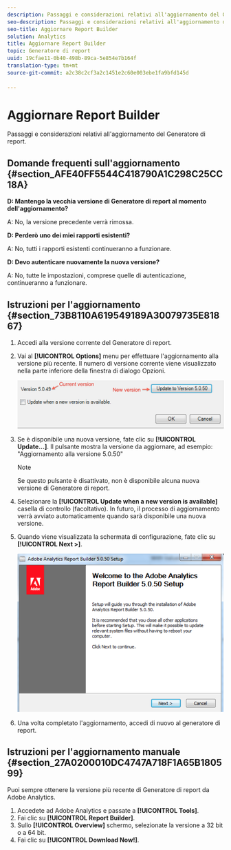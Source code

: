 ```yaml
---
description: Passaggi e considerazioni relativi all'aggiornamento del Generatore di report.
seo-description: Passaggi e considerazioni relativi all'aggiornamento del Generatore di report.
seo-title: Aggiornare Report Builder
solution: Analytics
title: Aggiornare Report Builder
topic: Generatore di report
uuid: 19cfae11-0b40-498b-89ca-5e854e7b164f
translation-type: tm+mt
source-git-commit: a2c38c2cf3a2c1451e2c60e003ebe1fa9bfd145d

---
```



# Aggiornare Report Builder

Passaggi e considerazioni relativi all'aggiornamento del Generatore di report.

## Domande frequenti sull'aggiornamento {#section_AFE40FF5544C418790A1C298C25CC18A}

**D: Mantengo la vecchia versione di Generatore di report al momento dell'aggiornamento?**

A: No, la versione precedente verrà rimossa.

**D: Perderò uno dei miei rapporti esistenti?**

A: No, tutti i rapporti esistenti continueranno a funzionare.

**D: Devo autenticare nuovamente la nuova versione?**

A: No, tutte le impostazioni, comprese quelle di autenticazione, continueranno a funzionare.

## Istruzioni per l'aggiornamento {#section_73B8110A619549189A30079735E81867}

1. Accedi alla versione corrente del Generatore di report.
1. Vai al **[!UICONTROL Options]** menu per effettuare l'aggiornamento alla versione più recente. Il numero di versione corrente viene visualizzato nella parte inferiore della finestra di dialogo Opzioni.

   ![](assets/upgrade.png)

1. Se è disponibile una nuova versione, fate clic su **[!UICONTROL Update...]**. Il pulsante mostra la versione da aggiornare, ad esempio: "Aggiornamento alla versione 5.0.50"

   >[!NOTE]
   >
   >Se questo pulsante è disattivato, non è disponibile alcuna nuova versione di Generatore di report.

1. Selezionare la **[!UICONTROL Update when a new version is available]** casella di controllo (facoltativo). In futuro, il processo di aggiornamento verrà avviato automaticamente quando sarà disponibile una nuova versione.
1. Quando viene visualizzata la schermata di configurazione, fate clic su **[!UICONTROL Next >]**.

   ![](assets/setup.png)

1. Una volta completato l'aggiornamento, accedi di nuovo al generatore di report.

## Istruzioni per l'aggiornamento manuale {#section_27A0200010DC4747A718F1A65B180599}

Puoi sempre ottenere la versione più recente di Generatore di report da Adobe Analytics.

1. Accedete ad Adobe Analytics e passate a **[!UICONTROL Tools]**.
1. Fai clic su **[!UICONTROL Report Builder]**.
1. Sullo **[!UICONTROL Overview]** schermo, selezionate la versione a 32 bit o a 64 bit.
1. Fai clic su **[!UICONTROL Download Now!]**.

